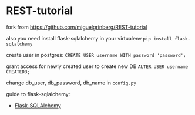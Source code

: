 REST-tutorial
=============

fork from https://github.com/miguelgrinberg/REST-tutorial 

also you need install flask-sqlalchemy in your virtualenv
  `pip install flask-sqlalchemy`

create user in postgres:
    `CREATE USER username WITH password 'password';`

grant access for newly created user to create new DB
    `ALTER USER username CREATEDB;`

change db_user, db_password, db_name in `config.py`

guide to flask-sqlalchemy:
- [Flask-SQLAlchemy](https://pythonhosted.org/Flask-SQLAlchemy/)
